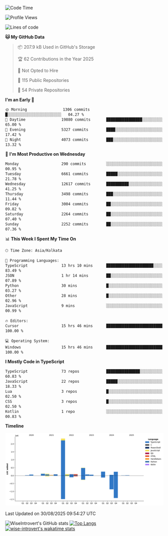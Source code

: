 <!--START_SECTION:waka-->
![Code Time](http://img.shields.io/badge/Code%20Time-2%2C472%20hrs%2031%20mins-blue)

![Profile Views](http://img.shields.io/badge/Profile%20Views-7-blue)

![Lines of code](https://img.shields.io/badge/From%20Hello%20World%20I%27ve%20Written-4.1%20million%20lines%20of%20code-blue)

**🐱 My GitHub Data** 

> 📦 207.9 kB Used in GitHub's Storage 
 > 
> 🏆 62 Contributions in the Year 2025
 > 
> 🚫 Not Opted to Hire
 > 
> 📜 115 Public Repositories 
 > 
> 🔑 54 Private Repositories 
 > 
**I'm an Early 🐤** 

```text
🌞 Morning                1306 commits        █░░░░░░░░░░░░░░░░░░░░░░░░   04.27 % 
🌆 Daytime                19880 commits       ████████████████░░░░░░░░░   65.00 % 
🌃 Evening                5327 commits        ████░░░░░░░░░░░░░░░░░░░░░   17.42 % 
🌙 Night                  4073 commits        ███░░░░░░░░░░░░░░░░░░░░░░   13.32 % 
```
📅 **I'm Most Productive on Wednesday** 

```text
Monday                   290 commits         ░░░░░░░░░░░░░░░░░░░░░░░░░   00.95 % 
Tuesday                  6661 commits        █████░░░░░░░░░░░░░░░░░░░░   21.78 % 
Wednesday                12617 commits       ██████████░░░░░░░░░░░░░░░   41.25 % 
Thursday                 3498 commits        ███░░░░░░░░░░░░░░░░░░░░░░   11.44 % 
Friday                   3004 commits        ██░░░░░░░░░░░░░░░░░░░░░░░   09.82 % 
Saturday                 2264 commits        ██░░░░░░░░░░░░░░░░░░░░░░░   07.40 % 
Sunday                   2252 commits        ██░░░░░░░░░░░░░░░░░░░░░░░   07.36 % 
```


📊 **This Week I Spent My Time On** 

```text
🕑︎ Time Zone: Asia/Kolkata

💬 Programming Languages: 
TypeScript               13 hrs 10 mins      █████████████████████░░░░   83.49 % 
JSON                     1 hr 14 mins        ██░░░░░░░░░░░░░░░░░░░░░░░   07.89 % 
Python                   30 mins             █░░░░░░░░░░░░░░░░░░░░░░░░   03.27 % 
Other                    28 mins             █░░░░░░░░░░░░░░░░░░░░░░░░   02.96 % 
JavaScript               9 mins              ░░░░░░░░░░░░░░░░░░░░░░░░░   00.99 % 

🔥 Editors: 
Cursor                   15 hrs 46 mins      █████████████████████████   100.00 % 

💻 Operating System: 
Windows                  15 hrs 46 mins      █████████████████████████   100.00 % 
```

**I Mostly Code in TypeScript** 

```text
TypeScript               73 repos            ███████████████░░░░░░░░░░   60.83 % 
JavaScript               22 repos            █████░░░░░░░░░░░░░░░░░░░░   18.33 % 
Lua                      3 repos             █░░░░░░░░░░░░░░░░░░░░░░░░   02.50 % 
CSS                      3 repos             █░░░░░░░░░░░░░░░░░░░░░░░░   02.50 % 
Kotlin                   1 repo              ░░░░░░░░░░░░░░░░░░░░░░░░░   00.83 % 
```



**Timeline**

![Lines of Code chart](https://raw.githubusercontent.com/wise-introvert/wise-introvert/master/assets/bar_graph.png)


 Last Updated on 30/08/2025 09:54:27 UTC
<!--END_SECTION:waka-->

![WiseIntrovert's GitHub stats](https://github-readme-stats.vercel.app/api?username=wise-introvert&count_private=true&show_icons=true)
[![Top Langs](https://github-readme-stats.vercel.app/api/top-langs/?username=wise-introvert&langs_count=10)](https://github.com/anuraghazra/github-readme-stats)
[![wise-introvert's wakatime stats](https://github-readme-stats.vercel.app/api/wakatime?username=wiseintrovert)](https://github.com/anuraghazra/github-readme-stats)
